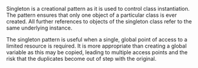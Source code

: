 Singleton is a creational pattern as it is used to control class instantiation. The pattern ensures that only one object of a particular class is ever created. 
All further references to objects of the singleton class refer to the same underlying instance.

The singleton pattern is useful when a single, global point of access to a limited resource is required. It is more appropriate than creating a global variable as 
this may be copied, leading to multiple access points and the risk that the duplicates become out of step with the original.